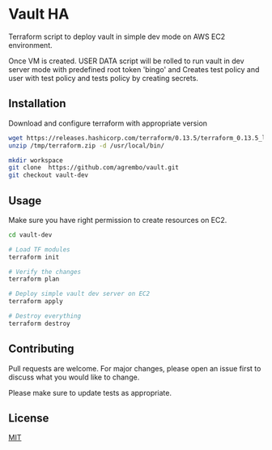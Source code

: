 # Vault HA

Terraform script to deploy vault in simple dev mode on AWS EC2 environment.

Once VM is created. USER DATA script will be rolled to  run vault in dev server mode with predefined root token 'bingo' and 
Creates test policy and user with test policy and tests policy by creating secrets.

## Installation

Download and configure terraform with appropriate version 


```bash
wget https://releases.hashicorp.com/terraform/0.13.5/terraform_0.13.5_linux_amd64.zip  -O /tmp/terraform.zip
unzip /tmp/terraform.zip -d /usr/local/bin/

mkdir workspace
git clone  https://github.com/agrembo/vault.git
git checkout vault-dev
```

## Usage
Make sure you have right permission to create resources on EC2. 


```bash
cd vault-dev

# Load TF modules
terraform init

# Verify the changes
terraform plan

# Deploy simple vault dev server on EC2
terraform apply

# Destroy everything
terraform destroy

```




## Contributing
Pull requests are welcome. For major changes, please open an issue first to discuss what you would like to change.

Please make sure to update tests as appropriate.

## License
[MIT](https://choosealicense.com/licenses/mit/)

